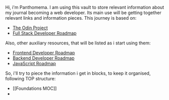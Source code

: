 Hi, i'm Panthomema. I am using this vault to store relevant information about my journal becoming a web developer. Its main use will be getting together relevant links and information pieces. This journey is based on:

- [The Odin Project](https://www.theodinproject.com/)
-  [Full Stack Developer Roadmap](https://roadmap.sh/full-stack)

Also, other auxiliary resources, that will be listed as i start using them:

-  [Frontend Developer Roadmap](https://roadmap.sh/frontend)
-  [Backend Developer Roadmap](https://roadmap.sh/backend)
-  [JavaScript Roadmap](https://roadmap.sh/javascript)

So, i'll try to piece the information i get in blocks, to keep it organised, following TOP structure:

-  [[Foundations MOC]]
- 